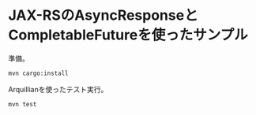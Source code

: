 # JAX-RSのAsyncResponseとCompletableFutureを使ったサンプル

準備。

```sh
mvn cargo:install
```

Arquillianを使ったテスト実行。

```
mvn test
```

